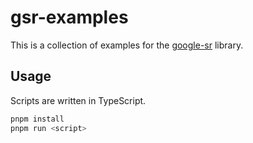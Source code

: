# gsr-examples

This is a collection of examples for the [google-sr](https://github.com/google-search/google-search-results-js) library.

## Usage

Scripts are written in TypeScript.

```sh
pnpm install
pnpm run <script>
```
